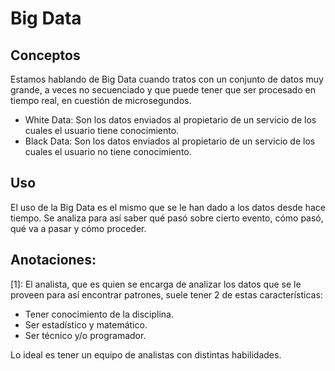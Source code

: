 # Big Data

## Conceptos
Estamos hablando de Big Data cuando tratos con un conjunto de datos muy grande, a veces no secuenciado y que puede tener que ser procesado en tiempo real, en cuestión de microsegundos.

* White Data: Son los datos enviados al propietario de un servicio de los cuales el usuario tiene conocimiento.
* Black Data: Son los datos enviados al propietario de un servicio de los cuales el usuario no tiene conocimiento.

## Uso
El uso de la Big Data es el mismo que se le han dado a los datos desde hace tiempo. Se analiza para así saber qué pasó sobre cierto evento, cómo pasó, qué va a pasar y cómo proceder.

## Anotaciones:
[1]: El analista, que es quien se encarga de analizar los datos que se le proveen para así encontrar patrones, suele tener 2 de estas características:
* Tener conocimiento de la disciplina.
* Ser estadístico y matemático.
* Ser técnico y/o programador.

Lo ideal es tener un equipo de analistas con distintas habilidades.
